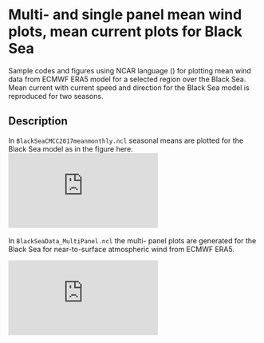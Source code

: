 # Multi- and single panel mean wind plots, mean current plots for Black Sea

Sample codes and figures using NCAR language () for plotting mean wind data
from ECMWF ERA5 model for a selected region over the Black Sea. Mean current 
with current speed and direction for the Black Sea model is reproduced for two
seasons.

## Description

In `BlackSeaCMCC2017meanmonthly.ncl` seasonal means are plotted for the Black 
Sea model as in the figure here. 
![](https://github.com/ELSHCH/NCL_BlackSea/blob/master/meancurrentBlackSea_1HalfYear.pdf)

In `BlackSeaData_MultiPanel.ncl` the multi- panel plots are generated for 
the Black Sea for near-to-surface atmospheric wind from ECMWF ERA5.

![](https://github.com/ELSHCH/NCL_BlackSea/blob/master/WindBlackSea2017_1.pdf)
